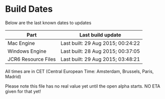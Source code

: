 # Build Dates

Below are the last known dates to updates

Part | Last build update
-----|-----
Mac Engine | Last built: 29 Aug 2015; 00:24:22
Windows Engine | Last built: 28 Aug 2015; 00:37:05
JCR6 Resource Files | Last built: 29 Aug 2015; 03:48:21
All times are in CET (Central European Time: Amsterdam, Brussels, Paris, Madrid)


Please note this file has no real value yet until the open alpha starts. NO ETA given for that yet!
